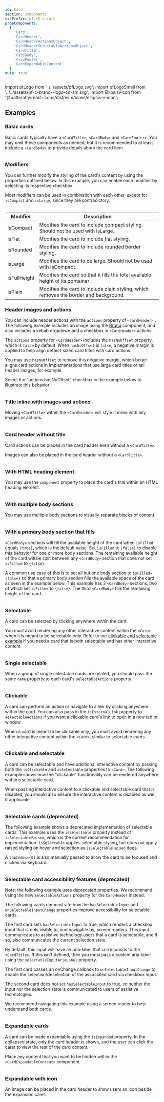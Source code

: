```yaml
---
id: Card
section: components
cssPrefix: pf-v5-c-card
propComponents:
  [
    'Card',
    'CardHeader',
    'CardHeaderActionsObject',
    'CardHeaderSelectableActionsObject',
    'CardTitle',
    'CardBody',
    'CardFooter',
    'CardExpandableContent'
  ]
ouia: true
---
```


import pfLogo from '../../assets/pfLogo.svg';
import pfLogoSmall from '../../assets/pf-c-brand--logo-on-sm.svg';
import EllipsisVIcon from '@patternfly/react-icons/dist/esm/icons/ellipsis-v-icon';

## Examples

### Basic cards

Basic cards typically have a `<CardTitle>`, `<CardBody>` and `<CardFooter>`. You may omit these components as needed, but it is recommended to at least include a `<CardBody>` to provide details about the card item.

```ts file='./CardBasic.tsx'

```

### Modifiers

You can further modify the styling of the card's content by using the properties outlined below. In this example, you can enable each modifier by selecting its respective checkbox.

Most modifiers can be used in combination with each other, except for `isCompact` and `isLarge`, since they are contradictory.

```ts file='./CardWithModifiers.tsx'

```

| Modifier     | Description                                                                          |
| ------------ | ------------------------------------------------------------------------------------ |
| isCompact    | Modifies the card to include compact styling. Should not be used with isLarge.       |
| isFlat       | Modifies the card to include flat styling.                                           |
| isRounded    | Modifies the card to include rounded border styling.                                 |
| isLarge      | Modifies the card to be large. Should not be used with isCompact.                    |
| isFullHeight | Modifies the card so that it fills the total available height of its container.      |
| isPlain      | Modifies the card to include plain styling, which removes the border and background. |

### Header images and actions

You can include header actions with the `actions` property of `<CardHeader>` . The following example includes an image using the [Brand](/components/brand) component, and also includes a kebab dropdown and a checkbox in `<CardHeader>` actions.

The `actions` property for `<CardHeader>` includes the `hasNoOffset` property, which is `false` by default. When `hasNoOffset` is `false`, a negative margin is applied to help align default-sized card titles with card actions.

You may use `hasNoOffset` to remove this negative margin, which better aligns card actions in implementations that use large card titles or tall header images, for example.

Select the "actions hasNoOffset" checkbox in the example below to illustrate this behavior.

```ts file='./CardWithImageAndActions.tsx'

```

### Title inline with images and actions

Moving `<CardTitle>` within the `<CardHeader>` will style it inline with any images or actions.

```ts file='./CardHeaderInCardHead.tsx'

```

### Card header without title

Card actions can be placed in the card header even without a `<CardTitle>`.

Images can also be placed in the card header without a `<CardTitle>`.

```ts file='./CardOnlyActionsInCardHead.tsx'

```

### With HTML heading element

You may use the `component` property to place the card's title within an HTML heading element.

```ts file='./CardWithHeadingElement.tsx'

```

### With multiple body sections

You may use multiple body sections to visually separate blocks of content.

```ts file='./CardWithMultipleBodySections.tsx'

```

### With a primary body section that fills

`<CardBody>` sections will fill the available height of the card when `isFilled` equals `{true}`, which is the default value. Set `isFilled` to `{false}` to disable this behavior for one or more body sections. The remaining available height of the card will be split between any `<CardBody>` section that does not set `isFilled` to `{false}`.

A common use case of this is to set all but one body section to `isFilled={false}` so that a primary body section fills the available space of the card as seen in the example below. This example has 3 `<CardBody>` sections, two of which set `isFilled` to `{false}`. The third `<CardBody>` fills the remaining height of the card.

```ts file='./CardWithBodySectionFills.tsx'

```

### Selectable

A card can be selected by clicking anywhere within the card.

You must avoid rendering any other interactive content within the `<Card>` when it is meant to be selectable only. Refer to our [clickable and selectable example](#clickable-and-selectable-cards) if you need a card that is both selectable and has other interactive content.

```ts file='./CardSelectable.tsx'

```

### Single selectable

When a group of single selectable cards are related, you should pass the same `name` property to each card's `selectableActions` property.

```ts file='./CardSingleSelectable.tsx'

```

### Clickable

A card can perform an action or navigate to a link by clicking anywhere within the card. You can also pass in the `isExternalLink` property to `selectableActions` if you want a clickable card's link to open in a new tab or window.

When a card is meant to be clickable only, you must avoid rendering any other interactive content within the `<Card>`, similar to selectable cards.

```ts file='./CardClickable.tsx'

```

### Clickable and selectable

A card can be selectable and have additional interactive content by passing both the `isClickable` and `isSelectable` properties to `<Card>`. The following example shows how the "clickable" functionality can be rendered anywhere within a selectable card.

When passing interactive content to a clickable and selectable card that is disabled, you should also ensure the interactive content is disabled as well, if applicable.

```ts file='./CardClickableSelectable.tsx'

```

### Selectable cards (deprecated)

The following example shows a deprecated implementation of selectable cards. This example uses the `isSelectable` property instead of `isSelectableRaised`, which is the current recommendation for implementation. `isSelectable` applies selectable styling, but does not apply raised styling on hover and selection as `isSelectableRaised` does.

A `tabIndex={0}` is also manually passed to allow the card to be focused and clicked via keyboard.

```ts file='./CardDeprecatedSelectable.tsx' isDeprecated

```

### Selectable card accessibility features (deprecated)

Note: the following example uses deprecated properties. We recommend using the new `selectableActions` property for the `CardHeader` instead.

The following cards demonstrate how the `hasSelectableInput` and `onSelectableInputChange` properties improve accessibility for selectable cards.

The first card sets `hasSelectableInput` to true, which renders a checkbox input that is only visible to, and navigable by, screen readers. This input communicates to assistive technology users that a card is selectable, and if so, also communicates the current selection state.

By default, this input will have an aria-label that corresponds to the `<CardTitle>`. If this isn't defined, then you must pass a custom aria-label using the `selectableInputAriaLabel` property.

The first card passes an onChange callback to `onSelectableInputChange` to enable the selection/deselection of the associated card via checkbox input.

The second card does not set `hasSelectableInput` to true, so neither the input nor the selection state is communicated to users of assistive technologies.

We recommend navigating this example using a screen reader to best understand both cards.

```ts file='./CardDeprecatedSelectableA11yHighlight.tsx' isDeprecated

```

### Expandable cards

A card can be made expandable using the `isExpanded` property. In the collapsed state, only the card header is shown, and the user can click the caret to view the rest of the card content.

Place any content that you want to be hidden within the `<CardExpandableContent>` component.

```ts file='./CardExpandable.tsx'

```

### Expandable with icon

An image can be placed in the card header to show users an icon beside the expansion caret.

```ts file='./CardExpandableWithIcon.tsx'

```
